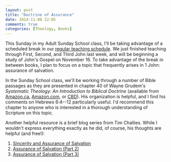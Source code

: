```yaml
---
layout: post
title: "Doctrine of Assurance"
date: 2014-11-08 22:05
comments: true
categories: [Theology, Books]
---
```


This Sunday in my Adult Sunday School class, I'll be taking advantage of a scheduled break in our [regular teaching schedule][meadowlands]. We just finished teaching through First, Second, and Third John last week, and will be beginning a study of John's Gospel on 
November 16. To take advantage of the break in between books, I plan to focus on a topic that frequently arises in 1 John: assurance of salvation.

In the Sunday School class, we'll be working through a number of Bible passages as they are presented in chapter 40 of Wayne Grudem's *Systematic Theology: An Introduction to Biblical Doctrine* (available from [Amazon.ca][grudem-amazon-ca], [Amazon.com][grudem-amazon-com], or [CBD][grudem-cbd]). His organization is helpful, and I find his comments on Hebrews 6:4--12 particularly useful. I'd recommend this chapter to anyone who is interested in a thorough understanding of Scripture on this topic.

Another helpful resource is a brief blog series from Tim Challies. While I wouldn't express everything exactly as he did, of course, his thoughts are helpful (and free!):

1. [Sincerity and Assurance of Salvation][challies-1]
2. [Assurance of Salvation (Part 2)][challies-2]
3. [Assurance of Salvation (Part 3)][challies-3]

[meadowlands]: http://www.meadowlandsbaptist.ca/resources/adult-bible-study-notes/
[grudem-amazon-ca]: http://www.amazon.ca/gp/product/0310286700/ref=as_li_ss_tl?ie=UTF8&camp=15121&creative=390961&creativeASIN=0310286700&linkCode=as2&tag=duncanjohns04-20
[grudem-amazon-com]: http://www.amazon.com/gp/product/0310286700/ref=as_li_tl?ie=UTF8&camp=1789&creative=390957&creativeASIN=0310286700&linkCode=as2&tag=duncanandmego-20&linkId=KLSMSU5FI4DCES5J
[grudem-cbd]: http://www.christianbook.com/Christian/Books/product?event=AFF&p=1178855&item_no=620882
[challies-1]: http://www.challies.com/articles/sincerity-and-assurance-of-salvation
[challies-2]: http://www.challies.com/articles/assurance-of-salvation-part-2
[challies-3]: http://www.challies.com/articles/assurance-of-salvation-part-3